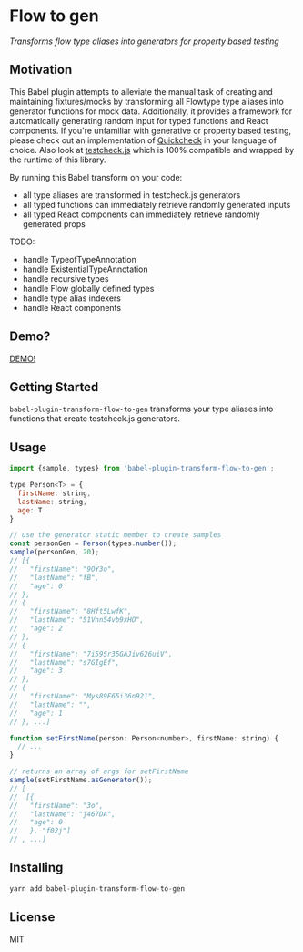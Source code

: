 # Flow to gen

_Transforms flow type aliases into generators for property based testing_

## Motivation

This Babel plugin attempts to alleviate the manual task of creating and maintaining fixtures/mocks by transforming all Flowtype type aliases
into generator functions for mock data. Additionally, it provides a framework for automatically generating random input for
typed functions and React components. If you're unfamiliar with generative or property based testing, please check out an implementation of
[Quickcheck](https://en.wikipedia.org/wiki/QuickCheck) in your language of choice. Also look at
[testcheck.js](https://github.com/leebyron/testcheck-js) which is 100% compatible and wrapped by the runtime of this library.

By running this Babel transform on your code:
- all type aliases are transformed in testcheck.js generators
- all typed functions can immediately retrieve randomly generated inputs
- all typed React components can immediately retrieve randomly generated props

TODO:
- handle TypeofTypeAnnotation
- handle ExistentialTypeAnnotation
- handle recursive types
- handle Flow globally defined types
- handle type alias indexers
- handle React components

## Demo?

[DEMO!](https://demo-ywibuugizo.now.sh)

## Getting Started

`babel-plugin-transform-flow-to-gen` transforms your type aliases into functions
that create testcheck.js generators.

## Usage

```js
import {sample, types} from 'babel-plugin-transform-flow-to-gen';

type Person<T> = {
  firstName: string,
  lastName: string,
  age: T
}

// use the generator static member to create samples
const personGen = Person(types.number());
sample(personGen, 20);
// [{
//   "firstName": "9OY3o",
//   "lastName": "fB",
//   "age": 0
// },
// {
//   "firstName": "8Hft5LwfK",
//   "lastName": "51Vnn54vb9xHO",
//   "age": 2
// },
// {
//   "firstName": "7i59Sr35GAJiv626uiV",
//   "lastName": "s7GIgEf",
//   "age": 3
// },
// {
//   "firstName": "Mys89F65i36n921",
//   "lastName": "",
//   "age": 1
// }, ...]

function setFirstName(person: Person<number>, firstName: string) {
  // ...
}

// returns an array of args for setFirstName
sample(setFirstName.asGenerator());
// [
//  [{
//   "firstName": "3o",
//   "lastName": "j467DA",
//   "age": 0
//   }, "f02j"]
// , ...]
```

## Installing

```js
yarn add babel-plugin-transform-flow-to-gen
```

## License

MIT
